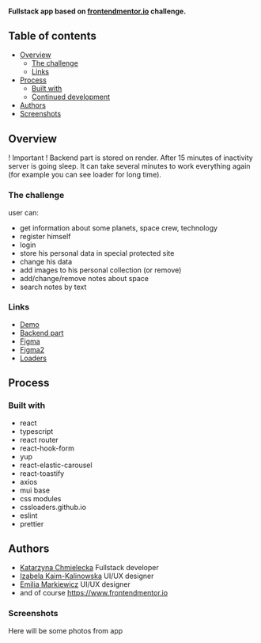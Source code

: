 #### Fullstack app based on [frontendmentor.io](https://www.frontendmentor.io/challenges/space-tourism-multipage-website-gRWj1URZ3) challenge.



## Table of contents

- [Overview](#overview)
  - [The challenge](#the-challenge)
  - [Links](#links)
- [Process](#process)
  - [Built with](#built-with)
  - [Continued development](#continued-development)
- [Authors](#authors)
-  [Screenshots](#screenshots)

## Overview
! Important ! Backend part is stored on render. After 15 minutes of inactivity server is going sleep. It can take several minutes to work everything again (for example you can see loader for long time).
### The challenge
user can:
- get information about some planets, space crew, technology
- register himself
- login
- store his personal data in special protected site
- change his data
- add images to his personal collection (or remove)
- add/change/remove notes about space
- search notes by text


### Links

- [Demo](https://space-katarzynachmielecka.vercel.app/)
- [Backend part](https://github.com/KatarzynaChmielecka/space-backend)
- [Figma](https://www.figma.com/file/0zdTKUMiUV9XMi3ehL8Ufc/space-tourism-website?t=mYdOOJdEsjyFpilJ-0)
- [Figma2](https://www.figma.com/file/0lsdnCNrHzX93X4Od6Bv3p/EMA-for-Kasia---space-tourism-website?node-id=0%3A424&mode=dev)
- [Loaders](https://cssloaders.github.io/)


## Process

### Built with
- react
- typescript
- react router
- react-hook-form
- yup
- react-elastic-carousel
- react-toastify
- axios 
- mui base
- css modules
- cssloaders.github.io
- eslint
- prettier


## Authors

 - [Katarzyna Chmielecka](https://github.com/KatarzynaChmielecka) Fullstack developer
 - [Izabela Kaim-Kalinowska](http://www.kikmotif.pl/) UI/UX designer
 - [Emilia Markiewicz](https://emcia.design/) UI/UX designer
 - and of course https://www.frontendmentor.io



### Screenshots
Here will be some photos from app




